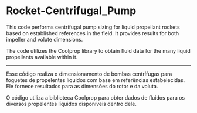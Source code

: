 # Rocket-Centrifugal_Pump

This code performs centrifugal pump sizing for liquid propellant rockets based on established references in the field. It provides results for both impeller and volute dimensions.

The code utilizes the Coolprop library to obtain fluid data for the many liquid propellants available within it.

___

Esse código realiza o dimensionamento de bombas centrífugas para foguetes de propelentes líquidos com base em referências estabelecidas. Ele fornece resultados para as dimensões do rotor e da voluta.

O código utiliza a biblioteca Coolprop para obter dados de fluidos para os diversos propelentes líquidos disponíveis dentro dele.
